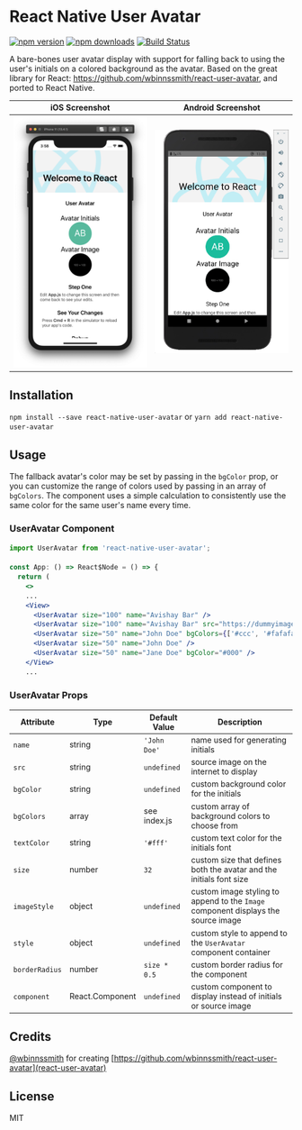 # React Native User Avatar

[![npm version](https://img.shields.io/npm/v/react-native-user-avatar.svg?style=flat-square)](https://www.npmjs.com/package/react-native-user-avatar)
[![npm downloads](https://img.shields.io/npm/dm/react-native-user-avatar.svg?style=flat-square)](https://www.npmjs.com/package/react-native-user-avatar)
[![Build Status](https://travis-ci.org/avishayil/react-native-user-avatar.svg?branch=master)](https://travis-ci.org/avishayil/react-native-user-avatar)

A bare-bones user avatar display with support for falling back to using the user's initials on a colored background as the avatar.
Based on the great library for React: https://github.com/wbinnssmith/react-user-avatar, and ported to React Native.

iOS Screenshot             | Android Screenshot
:-------------------------:|:-------------------------:
<img src="./screenshots/ios.png" title="iOS Screenshot" width="250"> | <img src="./screenshots/android.png" title="Android Screenshot" width="250">

## Installation

`npm install --save react-native-user-avatar` or `yarn add react-native-user-avatar`

## Usage

The fallback avatar's color may be set by passing in the `bgColor` prop, or you can customize the range of colors
used by passing in an array of `bgColors`. The component uses a simple calculation to consistently use the same
color for the same user's name every time.

### UserAvatar Component

```jsx
import UserAvatar from 'react-native-user-avatar';

const App: () => React$Node = () => {
  return (
    <>
    ...
    <View>
      <UserAvatar size="100" name="Avishay Bar" />
      <UserAvatar size="100" name="Avishay Bar" src="https://dummyimage.com/100x100/000/fff" />
      <UserAvatar size="50" name="John Doe" bgColors={['#ccc', '#fafafa', '#ccaabb']}/>
      <UserAvatar size="50" name="John Doe" />
      <UserAvatar size="50" name="Jane Doe" bgColor="#000" />
    </View>
    ...
```

### UserAvatar Props

Attribute        | Type            | Default Value | Description
---------------- | --------------- | ------------- | -----------
`name`           | string          | `'John Doe'`  | name used for generating initials
`src`            | string          | `undefined`   | source image on the internet to display
`bgColor`        | string          | `undefined`   | custom background color for the initials
`bgColors`       | array           | see index.js  | custom array of background colors to choose from
`textColor`      | string          | `'#fff'`      | custom text color for the initials font
`size`           | number          | `32`          | custom size that defines both the avatar and the initials font size
`imageStyle`     | object          | `undefined`   | custom image styling to append to the `Image` component displays the source image
`style`          | object          | `undefined`   | custom style to append to the `UserAvatar` component container
`borderRadius`   | number          | `size * 0.5`  | custom border radius for the component
`component`      | React.Component | `undefined`   | custom component to display instead of initials or source image

## Credits

[@wbinnssmith](https://github.com/wbinnssmith/) for creating [https://github.com/wbinnssmith/react-user-avatar](react-user-avatar)

## License

MIT
